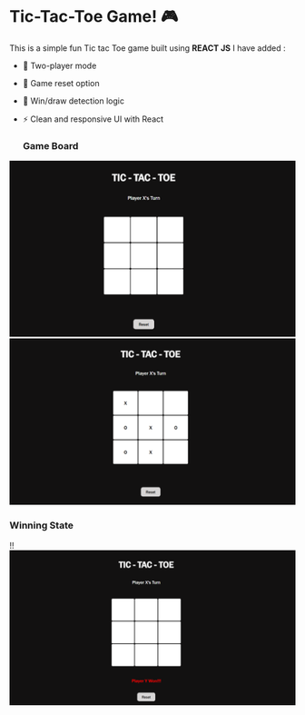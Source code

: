 # Tic-Tac-Toe Game! 🎮

This is a simple fun Tic tac Toe game built using **REACT JS** 
I have added :

- 🔁 Two-player mode
- 🔄 Game reset option
- 🧠 Win/draw detection logic
- ⚡ Clean and responsive UI with React

  ### Game Board
![Game Screenshot](./assets/img1.png)
![Game Screenshot](./assets/img2.png)

### Winning State 
!!![Winning Screenshot](./assets/img3.png)
